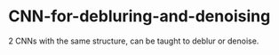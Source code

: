 # CNN-for-debluring-and-denoising


2 CNNs with the same structure, can be taught to deblur or denoise.
